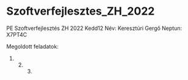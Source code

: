 # Szoftverfejlesztes_ZH_2022
PE Szoftverfejlesztés ZH 2022 Kedd12 
Név: Keresztúri Gergő
Neptun: X7PT4C

Megoldott feladatok:
1. 2. 3.

